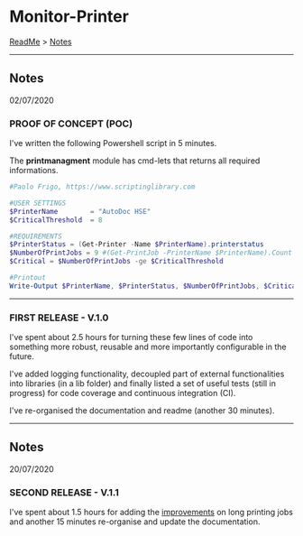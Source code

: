 # Monitor-Printer

[ReadMe](../README.md) > [Notes](notes.md)

______________
## Notes 
02/07/2020

### PROOF OF CONCEPT (POC)

I've written the following Powershell script in 5 minutes.

The __printmanagment__  module has cmd-lets that returns all required informations.

```powershell
#Paolo Frigo, https://www.scriptinglibrary.com

#USER SETTINGS
$PrinterName        = "AutoDoc HSE"
$CriticalThreshold  = 8

#REQUIREMENTS
$PrinterStatus = (Get-Printer -Name $PrinterName).printerstatus         #STRING
$NumberOfPrintJobs = 9 #(Get-PrintJob -PrinterName $PrinterName).Count  #INT 
$Critical = $NumberOfPrintJobs -ge $CriticalThreshold                   #BOOLEAN

#Printout 
Write-Output $PrinterName, $PrinterStatus, $NumberOfPrintJobs, $Critical
```
________________________
### FIRST RELEASE - V.1.0

I've spent about 2.5 hours for turning these few lines of code into something more robust, reusable and more importantly configurable in the future.

I've added logging functionality, decoupled part of external functionalities into libraries (in a lib folder) and finally listed a set of useful tests (still in progress) for code coverage and continuous integration (CI).

I've re-organised the documentation and readme (another 30 minutes). 

____________________________________

## Notes 
20/07/2020

### SECOND RELEASE - V.1.1

I've spent about 1.5 hours for adding the [improvements](improvements.md) on long printing jobs and another 15 minutes re-organise and update the documentation.
